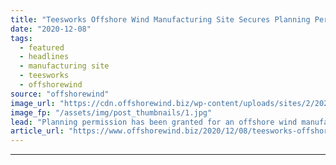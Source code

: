 ```yaml
---
title: "Teesworks Offshore Wind Manufacturing Site Secures Planning Permit"
date: "2020-12-08"
tags: 
  - featured
  - headlines
  - manufacturing site
  - teesworks
  - offshorewind
source: "offshorewind"
image_url: "https://cdn.offshorewind.biz/wp-content/uploads/sites/2/2020/12/08100003/Teesworks-Offshore-Wind-Manufacturing-Site-Secures-Planning-Permit.jpg"
image_fp: "/assets/img/post_thumbnails/1.jpg"
lead: "Planning permission has been granted for an offshore wind manufacturing site at Teesworks on"
article_url: "https://www.offshorewind.biz/2020/12/08/teesworks-offshore-wind-manufacturing-site-secures-planning-permit/"
---
```


---

